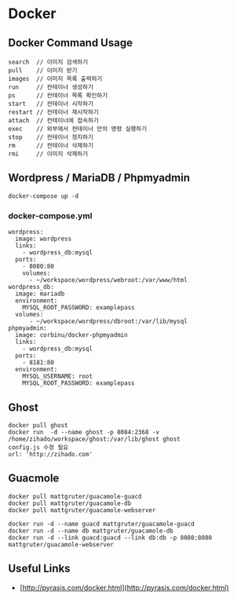 # Docker


## Docker Command Usage
```
search 	// 이미지 검색하기
pull 	// 이미지 받기
images 	// 이미지 목록 출력하기
run 	// 컨테이너 생성하기
ps 	    // 컨테이너 목록 확인하기
start 	// 컨테이너 시작하기
restart // 컨테이너 재시작하기
attach 	// 컨테이너에 접속하기
exec 	// 외부에서 컨테이너 안의 명령 실행하기
stop 	// 컨테이너 정지하기
rm 	    // 컨테이너 삭제하기
rmi 	// 이미지 삭제하기

```

## Wordpress / MariaDB / Phpmyadmin
```
docker-compose up -d
```

### docker-compose.yml
```
wordpress:
  image: wordpress
  links:
    - wordpress_db:mysql
  ports:
    - 8080:80
    volumes:
      - ~/workspace/wordpress/webroot:/var/www/html
wordpress_db: 
  image: mariadb
  environment:
    MYSQL_ROOT_PASSWORD: examplepass
  volumes:
      - ~/workspace/wordpress/dbroot:/var/lib/mysql
phpmyadmin: 
  image: corbinu/docker-phpmyadmin
  links:
    - wordpress_db:mysql
  ports:
    - 8181:80
  environment:
    MYSQL_USERNAME: root
    MYSQL_ROOT_PASSWORD: examplepass
```

## Ghost
```
docker pull ghost
docker run  -d --name ghost -p 8084:2368 -v /home/zihado/workspace/ghost:/var/lib/ghost ghost
config.js 수정 필요 
url: 'http://zihado.com'
```

## Guacmole
```
docker pull mattgruter/guacamole-guacd
docker pull mattgruter/guacamole-db
docker pull mattgruter/guacamole-webserver
```

```
docker run -d --name guacd mattgruter/guacamole-guacd
docker run -d --name db mattgruter/guacamole-db
docker run -d --link guacd:guacd --link db:db -p 8080:8080 mattgruter/guacamole-webserver
```

## Useful Links
- [http://pyrasis.com/docker.html](http://pyrasis.com/docker.html)
